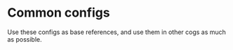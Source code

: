 # Common configs
Use these configs as base references, and use them in other cogs as much as possible.